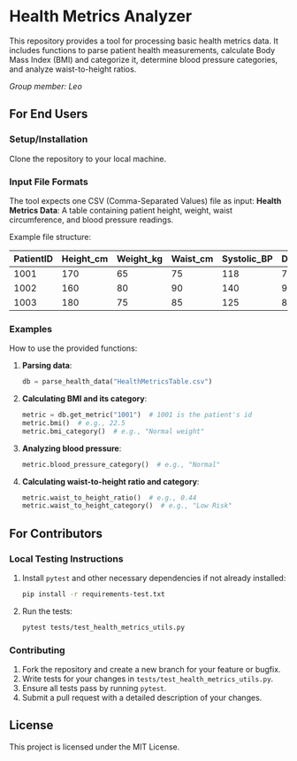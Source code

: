 # Health Metrics Analyzer

This repository provides a tool for processing basic health metrics data. It includes functions to parse patient health measurements, calculate Body Mass Index (BMI) and categorize it, determine blood pressure categories, and analyze waist-to-height ratios.

*Group member: Leo*

## For End Users

### Setup/Installation

Clone the repository to your local machine.

### Input File Formats

The tool expects one CSV (Comma-Separated Values) file as input:
**Health Metrics Data**: A table containing patient height, weight, waist circumference, and blood pressure readings.

Example file structure:

| PatientID | Height_cm | Weight_kg | Waist_cm | Systolic_BP | Diastolic_BP |
|-----------|-----------|-----------|----------|-------------|--------------|
| 1001      | 170       | 65        | 75       | 118         | 76           |
| 1002      | 160       | 80        | 90       | 140         | 90           |
| 1003      | 180       | 75        | 85       | 125         | 82           |

### Examples

How to use the provided functions:

1. **Parsing data**:
   ```python
   db = parse_health_data("HealthMetricsTable.csv")
   ```

2. **Calculating BMI and its category**:
   ```python
   metric = db.get_metric("1001")  # 1001 is the patient's id
   metric.bmi()  # e.g., 22.5
   metric.bmi_category()  # e.g., "Normal weight"
   ```

3. **Analyzing blood pressure**:
   ```python
   metric.blood_pressure_category()  # e.g., "Normal"
   ```

4. **Calculating waist-to-height ratio and category**:
   ```python
   metric.waist_to_height_ratio()  # e.g., 0.44
   metric.waist_to_height_category()  # e.g., "Low Risk"
   ```

## For Contributors

### Local Testing Instructions

1. Install `pytest` and other necessary dependencies if not already installed:
   ```bash
   pip install -r requirements-test.txt
   ```

2. Run the tests:
   ```bash
   pytest tests/test_health_metrics_utils.py
   ```

### Contributing

1. Fork the repository and create a new branch for your feature or bugfix.
2. Write tests for your changes in `tests/test_health_metrics_utils.py`.
3. Ensure all tests pass by running `pytest`.
4. Submit a pull request with a detailed description of your changes.

## License

This project is licensed under the MIT License.
